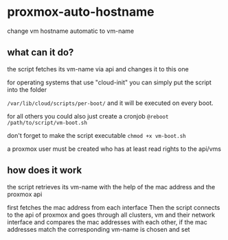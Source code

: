 # proxmox-auto-hostname
change vm hostname automatic to vm-name

## what can it do?
the script fetches its vm-name via api and changes it to this one

for operating systems that use "cloud-init" you can simply put the script into the folder

`/var/lib/cloud/scripts/per-boot/` and it will be executed on every boot.

for all others you could also just create a cronjob
`@reboot /path/to/script/vm-boot.sh`


don't forget to make the script executable
`chmod +x vm-boot.sh`

a proxmox user must be created who has at least read rights to the api/vms

## how does it work

the script retrieves its vm-name with the help of the mac address and the proxmox api

first fetches the mac address from each interface
Then the script connects to the api of proxmox and goes through all clusters, vm and their network interface and compares the mac addresses with each other, if the mac addresses match the corresponding vm-name is chosen and set
